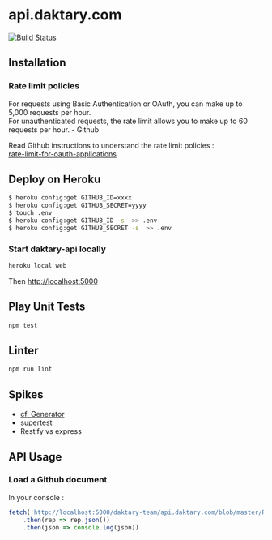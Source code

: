 # api.daktary.com

[![Build Status](https://travis-ci.org/daktary-team/api.daktary.com.svg?branch=master)](https://travis-ci.org/daktary-team/api.daktary.com)

## Installation

### Rate limit policies

For requests using Basic Authentication or OAuth, you can make up to 5,000 requests per hour.  
For unauthenticated requests, the rate limit allows you to make up to 60 requests per hour. - Github

Read Github instructions to understand the rate limit policies :  
[rate-limit-for-oauth-applications](https://developer.github.com/v3/#increasing-the-unauthenticated-rate-limit-for-oauth-applications)

## Deploy on Heroku

```bash
$ heroku config:get GITHUB_ID=xxxx
$ heroku config:get GITHUB_SECRET=yyyy
$ touch .env
$ heroku config:get GITHUB_ID -s  >> .env
$ heroku config:get GITHUB_SECRET -s  >> .env
```

### Start daktary-api locally

```bash
heroku local web
```

Then [http://localhost:5000](http://localhost:5000)

## Play Unit Tests

```bash
npm test
```

## Linter

```bash
npm run lint
```

## Spikes
- [cf. Generator](https://github.com/DrkSephy/es6-cheatsheet)
- supertest
- Restify vs express

## API Usage

### Load a Github document

In your console :

```JavaScript
fetch('http://localhost:5000/daktary-team/api.daktary.com/blob/master/README.md')
    .then(rep => rep.json())
    .then(json => console.log(json))
```